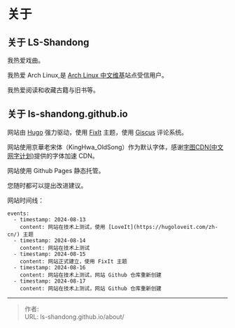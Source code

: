 # 关于

## 关于 LS-Shandong

我热爱戏曲。

我热爱 Arch Linux,是 [Arch Linux 中文维基](https://wiki.archlinuxcn.org)站点受信用户。

我热爱阅读和收藏古籍与旧书等。

## 关于 ls-shandong.github.io

网站由 [Hugo](https://gohugo.io) 强力驱动，使用 [FixIt](https://fixit.lruihao.cn/zh-cn/) 主题，使用 [Giscus](https://giscus.app/zh-CN) 评论系统。

网站使用京華老宋体（KingHwa_OldSong）作为默认字体，感谢[字图CDN(中文网字计划)](https://chinese-font.netlify.app/cdn)提供的字体加速 CDN。

网站使用 Github Pages 静态托管。

您随时都可以提出改进建议。

网站时间线：

```timeline {animation=true}
events:
  - timestamp: 2024-08-13
    content: 网站在技术上测试，使用 [LoveIt](https://hugoloveit.com/zh-cn/) 主题
  - timestamp: 2024-08-14
    content: 网站在技术上测试
  - timestamp: 2024-08-15
    content: 网站正式建立，使用 FixIt 主题
  - timestamp: 2024-08-16
    content: 网站在技术上测试，网站 Github 仓库重新创建
  - timestamp: 2024-08-17
    content: 网站在技术上测试，网站 Github 仓库重新创建
```


---

> 作者:   
> URL: ls-shandong.github.io/about/  

